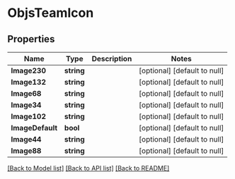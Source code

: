 # ObjsTeamIcon

## Properties
Name | Type | Description | Notes
------------ | ------------- | ------------- | -------------
**Image230** | **string** |  | [optional] [default to null]
**Image132** | **string** |  | [optional] [default to null]
**Image68** | **string** |  | [optional] [default to null]
**Image34** | **string** |  | [optional] [default to null]
**Image102** | **string** |  | [optional] [default to null]
**ImageDefault** | **bool** |  | [optional] [default to null]
**Image44** | **string** |  | [optional] [default to null]
**Image88** | **string** |  | [optional] [default to null]

[[Back to Model list]](../README.md#documentation-for-models) [[Back to API list]](../README.md#documentation-for-api-endpoints) [[Back to README]](../README.md)


